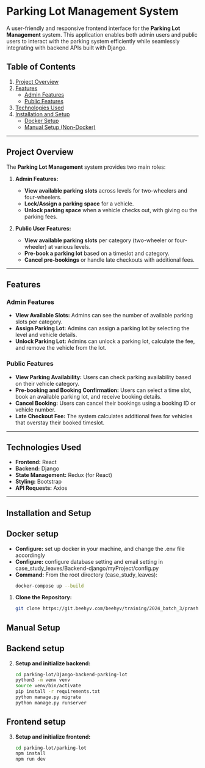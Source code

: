 # Parking Lot Management System

A user-friendly and responsive frontend interface for the **Parking Lot Management** system. This application enables both admin users and public users to interact with the parking system efficiently while seamlessly integrating with backend APIs built with Django.

## Table of Contents

1. [Project Overview](#project-overview)
2. [Features](#features)
    - [Admin Features](#admin-features)
    - [Public Features](#public-features)
3. [Technologies Used](#technologies-used)
4. [Installation and Setup](#installation-and-setup)  
   - [Docker Setup](#docker-setup)
   - [Manual Setup (Non-Docker)](#manual-setup)

---

## Project Overview

The **Parking Lot Management** system provides two main roles:

1. **Admin Features:**
   - **View available parking slots** across levels for two-wheelers and four-wheelers.
   - **Lock/Assign a parking space** for a vehicle.
   - **Unlock parking space** when a vehicle checks out, with giving ou the parking fees.
   
2. **Public User Features:**
   - **View available parking slots** per category (two-wheeler or four-wheeler) at various levels.
   - **Pre-book a parking lot** based on a timeslot and category.
   - **Cancel pre-bookings** or handle late checkouts with additional fees.

---

## Features

### Admin Features

- **View Available Slots:** Admins can see the number of available parking slots per category.
- **Assign Parking Lot:** Admins can assign a parking lot by selecting the level and vehicle details.
- **Unlock Parking Lot:** Admins can unlock a parking lot, calculate the fee, and remove the vehicle from the lot.

### Public Features

- **View Parking Availability:** Users can check parking availability based on their vehicle category.
- **Pre-booking and Booking Confirmation:** Users can select a time slot, book an available parking lot, and receive booking details.
- **Cancel Booking:** Users can cancel their bookings using a booking ID or vehicle number.
- **Late Checkout Fee:** The system calculates additional fees for vehicles that overstay their booked timeslot.

---

## Technologies Used

- **Frontend:** React
- **Backend:** Django
- **State Management:** Redux (for React)
- **Styling:** Bootstrap
- **API Requests:** Axios

---

## Installation and Setup

## Docker setup
- **Configure:** set up docker in your machine, and change the .env file accordingly
- **Configure:** configure database setting and email setting in case_study_leaves/Backend-django/myProject/config.py
- **Command:** From the root directory (case_study_leaves):
   ```bash  
   docker-compose up --build
   
1. **Clone the Repository:**
   ```bash
   git clone https://git.beehyv.com/beehyv/training/2024_batch_3/prashant-singh/parking-lot

## Manual Setup
## Backend setup

2. **Setup and initialize backend:**
   ```bash  
   cd parking-lot/Django-backend-parking-lot
   python3 -m venv venv
   source venv/bin/activate
   pip install -r requirements.txt
   python manage.py migrate
   python manage.py runserver
## Frontend setup
3. **Setup and initialize frontend:**
   ```bash  
   cd parking-lot/parking-lot
   npm install
   npm run dev
